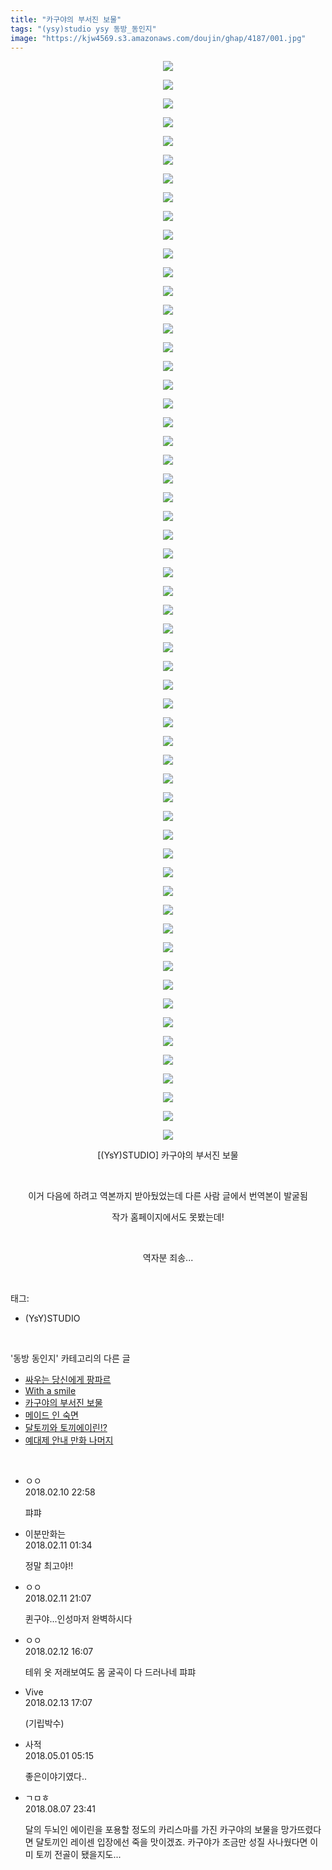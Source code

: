 ```yaml
---
title: "카구야의 부서진 보물"
tags: "(ysy)studio ysy 동방_동인지"
image: "https://kjw4569.s3.amazonaws.com/doujin/ghap/4187/001.jpg"
---
```

<div class="article">
<p style="text-align: center; clear: none; float: none;"><img src="{{ site.imgserver3 }}/ghap/4187/001.jpg"/></p>
<p style="text-align: center; clear: none; float: none;"><img src="{{ site.imgserver3 }}/ghap/4187/002.jpg"/></p>
<p style="text-align: center; clear: none; float: none;"><img src="{{ site.imgserver3 }}/ghap/4187/003.jpg"/></p>
<p style="text-align: center; clear: none; float: none;"><img src="{{ site.imgserver3 }}/ghap/4187/004.jpg"/></p>
<p style="text-align: center; clear: none; float: none;"><img src="{{ site.imgserver3 }}/ghap/4187/005.jpg"/></p>
<p style="text-align: center; clear: none; float: none;"><img src="{{ site.imgserver3 }}/ghap/4187/006.jpg"/></p>
<p style="text-align: center; clear: none; float: none;"><img src="{{ site.imgserver3 }}/ghap/4187/007.jpg"/></p>
<p style="text-align: center; clear: none; float: none;"><img src="{{ site.imgserver3 }}/ghap/4187/008.jpg"/></p>
<p style="text-align: center; clear: none; float: none;"><img src="{{ site.imgserver3 }}/ghap/4187/009.jpg"/></p>
<p style="text-align: center; clear: none; float: none;"><img src="{{ site.imgserver3 }}/ghap/4187/010.jpg"/></p>
<p style="text-align: center; clear: none; float: none;"><img src="{{ site.imgserver3 }}/ghap/4187/011.jpg"/></p>
<p style="text-align: center; clear: none; float: none;"><img src="{{ site.imgserver3 }}/ghap/4187/012.jpg"/></p>
<p style="text-align: center; clear: none; float: none;"><img src="{{ site.imgserver3 }}/ghap/4187/013.jpg"/></p>
<p style="text-align: center; clear: none; float: none;"><img src="{{ site.imgserver3 }}/ghap/4187/014.jpg"/></p>
<p style="text-align: center; clear: none; float: none;"><img src="{{ site.imgserver3 }}/ghap/4187/015.jpg"/></p>
<p style="text-align: center; clear: none; float: none;"><img src="{{ site.imgserver3 }}/ghap/4187/016.jpg"/></p>
<p style="text-align: center; clear: none; float: none;"><img src="{{ site.imgserver3 }}/ghap/4187/017.jpg"/></p>
<p style="text-align: center; clear: none; float: none;"><img src="{{ site.imgserver3 }}/ghap/4187/018.jpg"/></p>
<p style="text-align: center; clear: none; float: none;"><img src="{{ site.imgserver3 }}/ghap/4187/019.jpg"/></p>
<p style="text-align: center; clear: none; float: none;"><img src="{{ site.imgserver3 }}/ghap/4187/020.jpg"/></p>
<p style="text-align: center; clear: none; float: none;"><img src="{{ site.imgserver3 }}/ghap/4187/021.jpg"/></p>
<p style="text-align: center; clear: none; float: none;"><img src="{{ site.imgserver3 }}/ghap/4187/022.jpg"/></p>
<p style="text-align: center; clear: none; float: none;"><img src="{{ site.imgserver3 }}/ghap/4187/023.jpg"/></p>
<p style="text-align: center; clear: none; float: none;"><img src="{{ site.imgserver3 }}/ghap/4187/024.jpg"/></p>
<p style="text-align: center; clear: none; float: none;"><img src="{{ site.imgserver3 }}/ghap/4187/025.jpg"/></p>
<p style="text-align: center; clear: none; float: none;"><img src="{{ site.imgserver3 }}/ghap/4187/026.jpg"/></p>
<p style="text-align: center; clear: none; float: none;"><img src="{{ site.imgserver3 }}/ghap/4187/027.jpg"/></p>
<p style="text-align: center; clear: none; float: none;"><img src="{{ site.imgserver3 }}/ghap/4187/028.jpg"/></p>
<p style="text-align: center; clear: none; float: none;"><img src="{{ site.imgserver3 }}/ghap/4187/029.jpg"/></p>
<p style="text-align: center; clear: none; float: none;"><img src="{{ site.imgserver3 }}/ghap/4187/030.jpg"/></p>
<p style="text-align: center; clear: none; float: none;"><img src="{{ site.imgserver3 }}/ghap/4187/031.jpg"/></p>
<p style="text-align: center; clear: none; float: none;"><img src="{{ site.imgserver3 }}/ghap/4187/032.jpg"/></p>
<p style="text-align: center; clear: none; float: none;"><img src="{{ site.imgserver3 }}/ghap/4187/033.jpg"/></p>
<p style="text-align: center; clear: none; float: none;"><img src="{{ site.imgserver3 }}/ghap/4187/034.jpg"/></p>
<p style="text-align: center; clear: none; float: none;"><img src="{{ site.imgserver3 }}/ghap/4187/035.jpg"/></p>
<p style="text-align: center; clear: none; float: none;"><img src="{{ site.imgserver3 }}/ghap/4187/036.jpg"/></p>
<p style="text-align: center; clear: none; float: none;"><img src="{{ site.imgserver3 }}/ghap/4187/037.jpg"/></p>
<p style="text-align: center; clear: none; float: none;"><img src="{{ site.imgserver3 }}/ghap/4187/038.jpg"/></p>
<p style="text-align: center; clear: none; float: none;"><img src="{{ site.imgserver3 }}/ghap/4187/039.jpg"/></p>
<p style="text-align: center; clear: none; float: none;"><img src="{{ site.imgserver3 }}/ghap/4187/040.jpg"/></p>
<p style="text-align: center; clear: none; float: none;"><img src="{{ site.imgserver3 }}/ghap/4187/041.jpg"/></p>
<p style="text-align: center; clear: none; float: none;"><img src="{{ site.imgserver3 }}/ghap/4187/042.jpg"/></p>
<p style="text-align: center; clear: none; float: none;"><img src="{{ site.imgserver3 }}/ghap/4187/043.jpg"/></p>
<p style="text-align: center; clear: none; float: none;"><img src="{{ site.imgserver3 }}/ghap/4187/044.jpg"/></p>
<p style="text-align: center; clear: none; float: none;"><img src="{{ site.imgserver3 }}/ghap/4187/045.jpg"/></p>
<p style="text-align: center; clear: none; float: none;"><img src="{{ site.imgserver3 }}/ghap/4187/046.jpg"/></p>
<p style="text-align: center; clear: none; float: none;"><img src="{{ site.imgserver3 }}/ghap/4187/047.jpg"/></p>
<p style="text-align: center; clear: none; float: none;"><img src="{{ site.imgserver3 }}/ghap/4187/048.jpg"/></p>
<p style="text-align: center; clear: none; float: none;"><img src="{{ site.imgserver3 }}/ghap/4187/049.jpg"/></p>
<p style="text-align: center; clear: none; float: none;"><img src="{{ site.imgserver3 }}/ghap/4187/050.jpg"/></p>
<p style="text-align: center; clear: none; float: none;"><img src="{{ site.imgserver3 }}/ghap/4187/051.jpg"/></p>
<p style="text-align: center; clear: none; float: none;"><img src="{{ site.imgserver3 }}/ghap/4187/052.jpg"/></p>
<p style="text-align: center; clear: none; float: none;"><img src="{{ site.imgserver3 }}/ghap/4187/053.jpg"/></p>
<p style="text-align: center; clear: none; float: none;"><img src="{{ site.imgserver3 }}/ghap/4187/054.jpg"/></p>
<p style="text-align: center; clear: none; float: none;"><img src="{{ site.imgserver3 }}/ghap/4187/055.jpg"/></p>
<p style="text-align: center; clear: none; float: none;"><img src="{{ site.imgserver3 }}/ghap/4187/056.jpg"/></p>
<p style="text-align: center; clear: none; float: none;"><img src="{{ site.imgserver3 }}/ghap/4187/057.jpg"/></p>
<p style="text-align: center; clear: none; float: none;"><img src="{{ site.imgserver3 }}/ghap/4187/058.jpg"/></p>
<p style="text-align: center; clear: none; float: none;">[(YsY)STUDIO] 카구야의 부서진 보물</p>
<p style="text-align: center; clear: none; float: none;"><br/></p>
<p style="text-align: center; clear: none; float: none;">이거 다음에 하려고 역본까지 받아뒀었는데 다른 사람 글에서 번역본이 발굴됨</p>
<p style="text-align: center; clear: none; float: none;">작가 홈페이지에서도 못봤는데!</p>
<p style="text-align: center; clear: none; float: none;"><br/></p>
<p style="text-align: center; clear: none; float: none;">역자분 죄송...</p>
</div><br/>
<div class="tagTrail">
<p>태그: </p>
<ul>
<li>(YsY)STUDIO</li>
</ul>
</div><br/>
<div class="another">
<p>'동방 동인지' 카테고리의 다른 글</p>
<ul>
<li><a href="/ghap_4189">싸우는 당신에게 팡파르</a></li>
<li><a href="/ghap_4188">With a smile</a></li>
<li><a href="/ghap_4187">카구야의 부서진 보물</a></li>
<li><a href="/ghap_4182">메이드 인 숙면</a></li>
<li><a href="/ghap_4181">달토끼와 토끼에이린!?</a></li>
<li><a href="/ghap_4177">예대제 안내 만화 나머지</a></li>
</ul>
</div><br/>
<div class="cb_module cb_fluid">
<div class="cb_wrt cb_profile">
<div class="comment">
<ul>
<li class="cb_thumb_off" id="comment15196978">
<div class="cb_comment_area">
<div class="cb_info_area">
<div class="cb_section">
<span class="cb_nick_name">ㅇㅇ</span>
</div>
<div class="cb_section">
<span class="cb_date">2018.02.10 22:58 </span>
</div>
</div>
<div class="cb_dsc_comment">
<p class="cb_dsc">
											퍄퍄
										</p>
</div>
</div></li>
<li class="cb_thumb_off" id="comment15197075">
<div class="cb_comment_area">
<div class="cb_info_area">
<div class="cb_section">
<span class="cb_nick_name">이분만화는</span>
</div>
<div class="cb_section">
<span class="cb_date">2018.02.11 01:34 </span>
</div>
</div>
<div class="cb_dsc_comment">
<p class="cb_dsc">
											정말 최고야!!
										</p>
</div>
</div></li>
<li class="cb_thumb_off" id="comment15197565">
<div class="cb_comment_area">
<div class="cb_info_area">
<div class="cb_section">
<span class="cb_nick_name">ㅇㅇ</span>
</div>
<div class="cb_section">
<span class="cb_date">2018.02.11 21:07 </span>
</div>
</div>
<div class="cb_dsc_comment">
<p class="cb_dsc">
											퀸구야...인성마저 완벽하시다
										</p>
</div>
</div></li>
<li class="cb_thumb_off" id="comment15198131">
<div class="cb_comment_area">
<div class="cb_info_area">
<div class="cb_section">
<span class="cb_nick_name">ㅇㅇ</span>
</div>
<div class="cb_section">
<span class="cb_date">2018.02.12 16:07 </span>
</div>
</div>
<div class="cb_dsc_comment">
<p class="cb_dsc">
											테위 옷 저래보여도 몸 굴곡이 다 드러나네 퍄퍄
										</p>
</div>
</div></li>
<li class="cb_thumb_off" id="comment15198991">
<div class="cb_comment_area">
<div class="cb_info_area">
<div class="cb_section">
<span class="cb_nick_name">Vive</span>
</div>
<div class="cb_section">
<span class="cb_date">2018.02.13 17:07 </span>
</div>
</div>
<div class="cb_dsc_comment">
<p class="cb_dsc">
											(기립박수)
										</p>
</div>
</div></li>
<li class="cb_thumb_off" id="comment15247714">
<div class="cb_comment_area">
<div class="cb_info_area">
<div class="cb_section">
<span class="cb_nick_name">사적</span>
</div>
<div class="cb_section">
<span class="cb_date">2018.05.01 05:15 </span>
</div>
</div>
<div class="cb_dsc_comment">
<p class="cb_dsc">
											좋은이야기였다..
										</p>
</div>
</div></li>
<li class="cb_thumb_off" id="comment15302916">
<div class="cb_comment_area">
<div class="cb_info_area">
<div class="cb_section">
<span class="cb_nick_name">ㄱㅁㅎ</span>
</div>
<div class="cb_section">
<span class="cb_date">2018.08.07 23:41 </span>
</div>
</div>
<div class="cb_dsc_comment">
<p class="cb_dsc">
											달의 두뇌인 에이린을 포용할 정도의 카리스마를 가진 카구야의 보물을 망가뜨렸다면 달토끼인 레이센 입장에선 죽을 맛이겠죠. 카구야가 조금만 성질 사나웠다면 이미 토끼 전골이 됐을지도...
										</p>
</div>
</div></li>
</ul>
</div>
</div><!-- commentList close -->
</div><br/>
